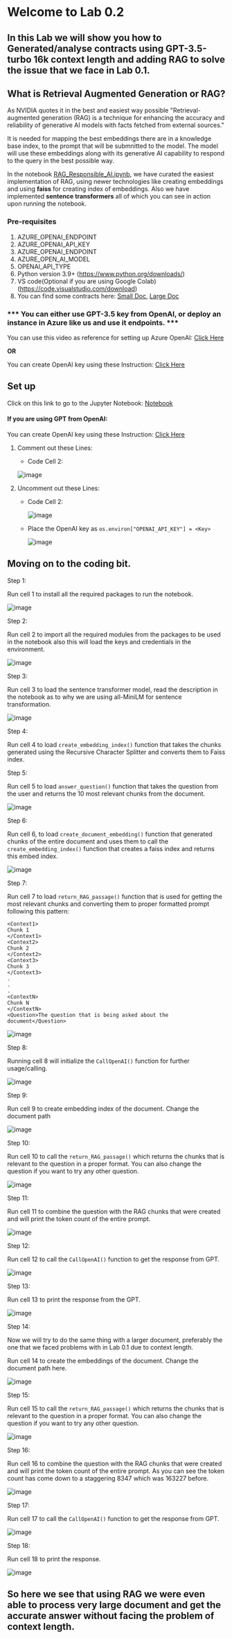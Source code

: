 # Welcome to Lab 0.2
## In this Lab we will show you how to Generated/analyse contracts using GPT-3.5-turbo 16k context length and adding RAG to solve the issue that we face in Lab 0.1.

## What is Retrieval Augmented Generation or RAG?

As NVIDIA quotes it in the best and easiest way possible "Retrieval-augmented generation (RAG) is a technique for enhancing the accuracy and reliability of generative AI models with facts fetched from external sources."

It is needed for mapping the best embeddings there are in a knowledge base index, to the prompt that will be submnitted to the model. The model will use these embeddings along with its generative AI capability to respond to the query in the best possible way.

In the notebook [RAG_Responsible_AI.ipynb](WithRagGeneration.ipynb), we have curated the easiest implementation of RAG, using newer technologies like creating embeddings and using **faiss** for creating index of embeddings. Also we have implemented **sentence transformers** all of which you can see in action upon running the notebook.

### Pre-requisites

1. AZURE_OPENAI_ENDPOINT
2. AZURE_OPENAI_API_KEY
3. AZURE_OPENAI_ENDPOINT
4. AZURE_OPEN_AI_MODEL
5. OPENAI_API_TYPE
6. Python version 3.9+ (https://www.python.org/downloads/)
7. VS code(Optional if you are using Google Colab) (https://code.visualstudio.com/download)
8. You can find some contracts here: [Small Doc](AWS1.pdf), [Large Doc](https://github.com/initmahesh/MLAI-community-labs/blob/main/Lab-0/Lab-0.2/PROFRAC%20HOLDINGS%2C%20LLC%20credit%20agreement.pdf)

### *** You can either use GPT-3.5 key from OpenAI, or deploy an instance in Azure like us and use it endpoints. ***

You can use this video as reference for setting up Azure OpenAI: [Click Here](https://youtu.be/XqoqgIZS2rc?t=245)

**OR**

You can create OpenAI key using these Instruction: [Click Here](../../Lab2-solargen-with-function-calling/openaiAPI.md)

## Set up

Click on this link to go to the Jupyter Notebook: [Notebook](Without_RAG_Generation.ipynb)

#### If you are using GPT from OpenAI:

You can create OpenAI key using these Instruction: [Click Here](../../Lab2-solargen-with-function-calling/openaiAPI.md)
1. Comment out these Lines:
   * Code Cell 2:
     
   ![image](https://github.com/initmahesh/MLAI-community-labs/assets/72710483/8fbaf5e3-4a60-4a2e-84da-d6ed249d1929)
2. Uncomment out these Lines:
   * Code Cell 2:
     
     ![image](https://github.com/initmahesh/MLAI-community-labs/assets/72710483/01b9a8e0-9808-4903-8890-35d59d3d898b)

   * Place the OpenAI key as ```os.environ["OPENAI_API_KEY"] = <Key>```
     
     ![image](https://github.com/initmahesh/MLAI-community-labs/assets/72710483/5eda36e8-3a8c-48ae-ad11-adfc592c94d9)

## Moving on to the coding bit.

Step 1:

Run cell 1 to install all the required packages to run the notebook.

![image](https://github.com/initmahesh/MLAI-community-labs/assets/72710483/4cb32efd-603f-4d23-b2dc-79b64f0d86e5)

Step 2:

Run cell 2 to import all the required modules from the packages to be used in the notebook also this will load the keys and credentials in the environment.

![image](https://github.com/initmahesh/MLAI-community-labs/assets/72710483/7a21a4d6-9382-47e5-87f3-71abe6822a96)

Step 3:

Run cell 3 to load the sentence transformer model, read the description in the notebook as to why we are using all-MiniLM for sentence transformation.

![image](https://github.com/initmahesh/MLAI-community-labs/assets/72710483/2098d762-2be6-4cc3-903d-8b5e93de6f65)

Step 4:

Run cell 4 to load `create_embedding_index()` function that takes the chunks generated using the Recursive Character Splitter and converts them to Faiss index.

Step 5:

Run cell 5 to load `answer_question()` function that takes the question from the user and returns the 10 most relevant chunks from the document.

![image](https://github.com/initmahesh/MLAI-community-labs/assets/72710483/b079085c-6f2e-4238-8e89-e7cb47957105)

Step 6:

Run cell 6, to load `create_document_embedding()` function that generated chunks of the entire document and uses them to call the `create_embedding_index()` function that creates a faiss index and returns this embed index.

![image](https://github.com/initmahesh/MLAI-community-labs/assets/72710483/acc7ff45-46e2-4c88-98de-03325aa67df4)

Step 7:

Run cell 7 to load `return_RAG_passage()` function that is used for  getting the most relevant chunks and converting them to proper formatted prompt following this pattern:
```
<Context1>
Chunk 1
</Context1>
<Context2>
Chunk 2
</Context2>
<Context3>
Chunk 3
</Context3>
.
.
.
<ContextN>
Chunk N
</ContextN>
<Question>The question that is being asked about the document</Question>
```
![image](https://github.com/initmahesh/MLAI-community-labs/assets/72710483/fbb87e3c-3194-41dc-b45c-7c863ec03f6a)

Step 8:

Running cell 8 will initialize the `CallOpenAI()` function for further usage/calling.

![image](https://github.com/initmahesh/MLAI-community-labs/assets/72710483/5c7b5a59-b732-42da-a6c9-b71c16050fa7)

Step 9:

Run cell 9 to create embedding index of the document. Change the document path 

![image](https://github.com/initmahesh/MLAI-community-labs/assets/72710483/24738cf4-1a82-495d-8cea-e9438c46d10d)

Step 10:

Run cell 10 to call the `return_RAG_passage()` which returns the chunks that is relevant to the question in a proper format. You can also change the question if you want to try any other question.

![image](https://github.com/initmahesh/MLAI-community-labs/assets/72710483/5f6d070a-90c8-497b-b10d-b32e91cb84d1)

Step 11:

Run cell 11 to combine the question with the RAG chunks that were created and will print the token count of the entire prompt.

![image](https://github.com/initmahesh/MLAI-community-labs/assets/72710483/fcda4748-3207-4ca2-8e44-03bb775f57f4)

Step 12:

Run cell 12 to call the `CallOpenAI()` function to get the response from GPT.

![image](https://github.com/initmahesh/MLAI-community-labs/assets/72710483/ca17a6da-3e24-420f-b333-01af875ac514)

Step 13:

Run cell 13 to print the response from the GPT.

![image](https://github.com/initmahesh/MLAI-community-labs/assets/72710483/dbe126f9-018e-41c4-91f5-9592947f3583)

Step 14:

Now we will try to do the same thing with a larger document, preferably the one that we faced problems with in Lab 0.1 due to context length.

Run cell 14 to create the embeddings of the document. Change the document path here.

![image](https://github.com/initmahesh/MLAI-community-labs/assets/72710483/34de34a3-4237-4bc3-8cab-f44eca0b9403)

Step 15:

Run cell 15 to call the `return_RAG_passage()` which returns the chunks that is relevant to the question in a proper format. You can also change the question if you want to try any other question.

![image](https://github.com/initmahesh/MLAI-community-labs/assets/72710483/ce08f5aa-d8b9-46f9-a322-daa563635911)

Step 16:

Run cell 16 to combine the question with the RAG chunks that were created and will print the token count of the entire prompt. As you can see the token count has come down to a staggering 8347 which was 163227 before.

![image](https://github.com/initmahesh/MLAI-community-labs/assets/72710483/daa72ef3-47f2-4d7c-b453-80b67915d7f2)

Step 17:

Run cell 17 to call the `CallOpenAI()` function to get the response from GPT.

![image](https://github.com/initmahesh/MLAI-community-labs/assets/72710483/f77a60ea-cf60-44c0-8758-53301aee50e6)

Step 18:

Run cell 18 to print the response.

![image](https://github.com/initmahesh/MLAI-community-labs/assets/72710483/ad67c57c-7747-41d3-bad7-8ab67784982a)

## So here we see that using RAG we were even able to process very large document and get the accurate answer without facing the problem of context length.
